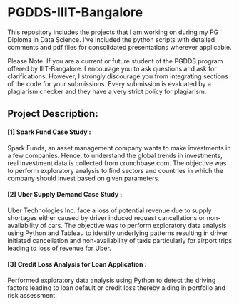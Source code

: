 # PGDDS-IIIT-Bangalore

This repository includes the projects that I am working on during my PG Diploma in Data Science. I've included the python scripts with detailed comments and pdf files for consolidated presentations wherever applicable. 

Please Note: If you are a current or future student of the PGDDS program offered by IIIT-Bangalore. I encourage you to ask questions and ask for clarifications. However, I strongly discourage you from integrating sections of the code for your submissions. Every submission is evaluated by a plagiarism checker and they have a very strict policy for plagiarism.

## Project Description:

#### [1] Spark Fund Case Study : 
Spark Funds, an asset management company wants to make investments in a few companies. Hence, to understand the global trends in investments, real investment data is collected from crunchbase.com. The objective was to perform exploratory analysis to find sectors and countries in which the company should invest based on given parameters.

#### [2] Uber Supply Demand Case Study :
Uber Technologies Inc. face a loss of potential revenue due to supply shortages either caused by driver induced request cancellations or non-availability of cars. The objective was to perform exploratory data analysis using Python and Tableau to identify underlying patterns resulting in driver initiated cancellation and non-availability of taxis particularly for airport trips leading to loss of revenue for Uber.

#### [3] Credit Loss Analysis for Loan Application :
Performed exploratory data analysis using Python to detect the driving factors leading to loan default or credit loss thereby aiding in portfolio and risk assessment.
